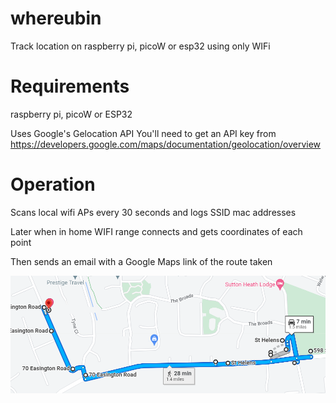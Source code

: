 # whereubin
Track location on raspberry pi, picoW or esp32 using only WIFi 

Requirements
============

raspberry pi, picoW or ESP32

Uses Google's Gelocation API
You'll need to get an API key from
https://developers.google.com/maps/documentation/geolocation/overview


Operation
=========

Scans local wifi APs every 30 seconds and logs SSID mac addresses

Later when in home WIFI range connects and gets coordinates of each point

Then sends an email with a Google Maps link of the route taken


![image](/gmap.png)
